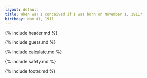 ```yaml
---
layout: default
title: When was I conceived if I was born on November 1, 1911?
birthday: Nov 01, 1911
---
```


{% include header.md %}

{% include guess.md %}

{% include calculate.md %}

{% include safety.md %}

{% include footer.md %}



